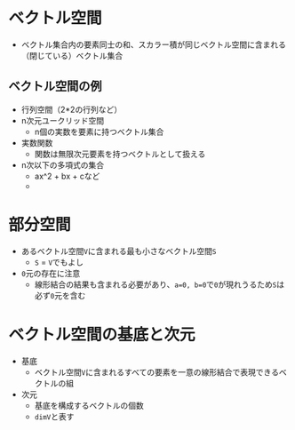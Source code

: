 # ベクトル空間
- ベクトル集合内の要素同士の和、スカラー積が同じベクトル空間に含まれる（閉じている）ベクトル集合

## ベクトル空間の例
- 行列空間（2*2の行列など）
- n次元ユークリッド空間
    - n個の実数を要素に持つベクトル集合
- 実数関数
    - 関数は無限次元要素を持つベクトルとして扱える
- n次以下の多項式の集合
    - ax^2 + bx + cなど
    - 

# 部分空間
- あるベクトル空間`V`に含まれる最も小さなベクトル空間`S`
    - `S` = `V`でもよし
- `0`元の存在に注意
    - 線形結合の結果も含まれる必要があり、`a=0, b=0`で`0`が現れうるため`S`は必ず`0`元を含む

# ベクトル空間の基底と次元
- 基底
  - ベクトル空間`V`に含まれるすべての要素を一意の線形結合で表現できるベクトルの組
- 次元
  - 基底を構成するベクトルの個数
  - `dimV`と表す

